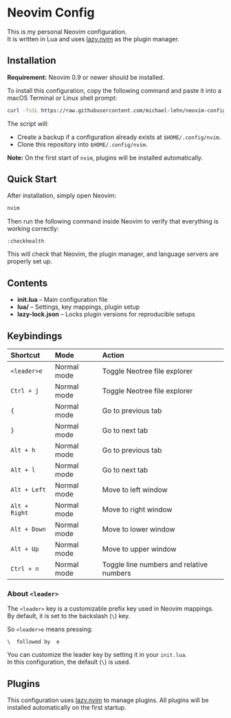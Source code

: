 # Neovim Config

This is my personal Neovim configuration.  
It is written in Lua and uses [lazy.nvim](https://github.com/folke/lazy.nvim)
as the plugin manager.

## Installation

**Requirement:** Neovim 0.9 or newer should be installed.

To install this configuration, copy the following command and paste it into a
macOS Terminal or Linux shell prompt:

```bash
curl -fsSL https://raw.githubusercontent.com/michael-lehn/neovim-config/main/install.sh | bash
```

The script will:
- Create a backup if a configuration already exists at `$HOME/.config/nvim`.
- Clone this repository into `$HOME/.config/nvim`.

**Note:** On the first start of `nvim`, plugins will be installed automatically.

## Quick Start

After installation, simply open Neovim:

```bash
nvim
```

Then run the following command inside Neovim to verify that everything is
working correctly:

```vim
:checkhealth
```

This will check that Neovim, the plugin manager, and language servers are
properly set up.

## Contents

- **init.lua** – Main configuration file
- **lua/** – Settings, key mappings, plugin setup
- **lazy-lock.json** – Locks plugin versions for reproducible setups

## Keybindings

| Shortcut         | Mode        | Action                          |
|:-----------------|:------------|:--------------------------------|
| `<leader>e`       | Normal mode | Toggle Neotree file explorer    |
| `Ctrl + j`        | Normal mode | Toggle Neotree file explorer    |
| `{`               | Normal mode | Go to previous tab              |
| `}`               | Normal mode | Go to next tab                  |
| `Alt + h`         | Normal mode | Go to previous tab              |
| `Alt + l`         | Normal mode | Go to next tab                  |
| `Alt + Left`      | Normal mode | Move to left window             |
| `Alt + Right`     | Normal mode | Move to right window            |
| `Alt + Down`      | Normal mode | Move to lower window            |
| `Alt + Up`        | Normal mode | Move to upper window            |
| `Ctrl + n`        | Normal mode | Toggle line numbers and relative numbers |

### About `<leader>`

The `<leader>` key is a customizable prefix key used in Neovim mappings.  
By default, it is set to the backslash (`\`) key.

So `<leader>e` means pressing:

```
\  followed by  e
```

You can customize the leader key by setting it in your `init.lua`.  
In this configuration, the default (`\`) is used.


## Plugins

This configuration uses [lazy.nvim](https://github.com/folke/lazy.nvim) to
manage plugins.  All plugins will be installed automatically on the first
startup.

